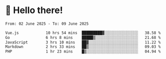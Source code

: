 # 👋 Hello there!

<!--START_SECTION:waka-->

```txt
From: 02 June 2025 - To: 09 June 2025

Vue.js            10 hrs 54 mins  █████████▓░░░░░░░░░░░░░░░   38.58 %
Go                6 hrs 8 mins    █████▒░░░░░░░░░░░░░░░░░░░   21.68 %
JavaScript        3 hrs 10 mins   ██▓░░░░░░░░░░░░░░░░░░░░░░   11.22 %
Markdown          2 hrs 33 mins   ██▒░░░░░░░░░░░░░░░░░░░░░░   09.03 %
PHP               1 hr 23 mins    █▒░░░░░░░░░░░░░░░░░░░░░░░   04.94 %
```

<!--END_SECTION:waka-->

